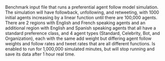 Benchmark input file that runs a preferential agent follow model simulation. The simulation will have followback, unfollowing, and retweeting, with 1000 initial agents increasing by a linear function until there are 100,000 agents. There are 2 regions with English and French speaking agents and an additional region with English and Spanish speaking agents that all have a standard preference class, and 4 agent types (Standard, Celebrity, Bot, and Organization), each with the same add weight but differing agent follow weights and follow rates and tweet rates that are all different functions. Is enabled to run for 1,000,000 simulated minutes, but will stop running and save its data after 1 hour real time.
